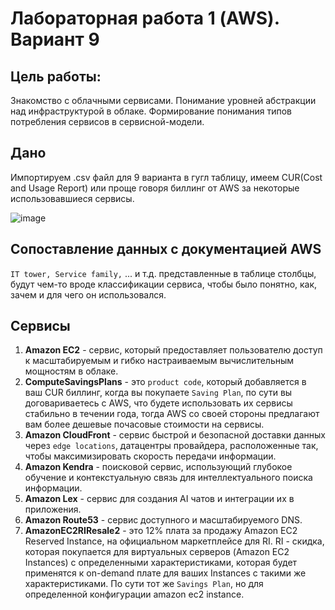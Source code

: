 # Лабораторная работа 1 (AWS). Вариант 9
## Цель работы: 
Знакомство с облачными сервисами. Понимание уровней абстракции над инфраструктурой в облаке. Формирование понимания типов потребления сервисов в сервисной-модели.

## Дано
Импортируем .csv файл для 9 варианта в гугл таблицу, имеем CUR(Cost and Usage Report) или проще говоря биллинг от AWS за некоторые использовавшиеся сервисы.

![image](https://github.com/user-attachments/assets/fe7a4746-89b3-4f87-aaa6-106e82aeb999)

## Сопоставление данных с документацией AWS

`IT tower, Service family,` ... и т.д. представленные в таблице столбцы, будут чем-то вроде классификации сервиса, чтобы было понятно, как, зачем и для чего он использовался.

## Сервисы

1. **Amazon EC2** - сервис, который предоставляет пользователю доступ к масштабируемым и гибко настраиваемым вычислительным мощностям в облаке.
2. **ComputeSavingsPlans** - это `product code`, который добавляется в ваш CUR биллинг, когда вы покупаете `Saving Plan`, по сути вы договариваетесь с AWS, что будете использовать их сервисы стабильно в течении года, тогда AWS со своей стороны предлагают вам более дешевые почасовые стоимости на сервисы.
3.  **Amazon CloudFront** - сервис быстрой и безопасной доставки данных через `edge locations`, датацентры провайдера, расположенные так, чтобы максимизировать скорость передачи информации.
4.  **Amazon Kendra** - поисковой сервис, использующий глубокое обучение и контекстуальную связь для интеллектуального поиска информации.
5.  **Amazon Lex** - сервис для создания AI чатов и интеграции их в приложения.
6.  **Amazon Route53** - сервис доступного и масштабируемого DNS.
7. **AmazonEC2RIResale2** - это 12% плата за продажу Amazon EC2 Reserved Instance, на официальном маркетплейсе для RI. RI - скидка, которая покупается для виртуальных серверов (Amazon EC2 Instances) с определенными характеристиками, которая будет применятся к on-demand плате для ваших Instances с такими же характеристиками. По сути тот же `Savings Plan`, но для определенной конфигурации amazon ec2 instance.
